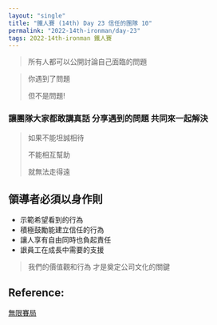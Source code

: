 ```yaml
---
layout: "single"
title: "鐵人賽 (14th) Day 23 信任的團隊 10"
permalink: "2022-14th-ironman/day-23"
tags: 2022-14th-ironman 鐵人賽
---
```


> 所有人都可以公開討論自己面臨的問題 

> 你遇到了問題
> 
> 但不是問題!

### 讓團隊大家都敢講真話 分享遇到的問題 共同來一起解決

> 如果不能坦誠相待 
>
> 不能相互幫助
>
> 就無法走得遠

## 領導者必須以身作則

- 示範希望看到的行為
- 積極鼓勵能建立信任的行為
- 讓人享有自由同時也負起責任
- 詪員工在成長中需要的支援 

> 我們的價值觀和行為 才是奠定公司文化的關鍵


## Reference:

[無限賽局](https://www.books.com.tw/products/0010879567?sloc=main)  